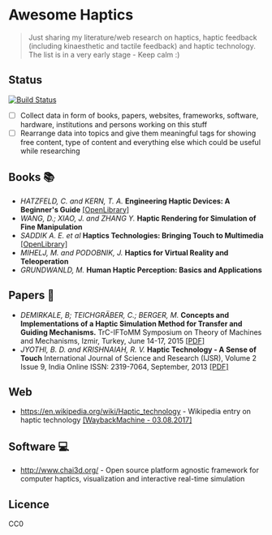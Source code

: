 # Awesome Haptics

> Just sharing my literature/web research on haptics, haptic feedback (including kinaesthetic and tactile feedback) and haptic technology.
> The list is in a very early stage - Keep calm :)

## Status

[![Build Status](https://travis-ci.org/pwab/haptic-technology.svg?branch=master)](https://travis-ci.org/pwab/haptic-technology)

- [ ] Collect data in form of books, papers, websites, frameworks, software, hardware, institutions and persons working on this stuff
- [ ] Rearrange data into topics and give them meaningful tags for showing free content, type of content and everything else which could be useful while researching

## Books 📚

- _HATZFELD, C. and KERN, T. A._ **Engineering Haptic Devices: A Beginner's Guide** [[OpenLibrary]](https://openlibrary.org/works/OL15882877W/Engineering_haptic_devices)
- _WANG, D.; XIAO, J. and ZHANG Y._ **Haptic Rendering for Simulation of Fine Manipulation**
- _SADDIK A. E. et al_ **Haptics Technologies: Bringing Touch to Multimedia** [[OpenLibrary]](https://openlibrary.org/works/OL16943751W/Haptics_Technologies)
- _MIHELJ, M. and PODOBNIK, J._ **Haptics for Virtual Reality and Teleoperation**
- _GRUNDWANLD, M._ **Human Haptic Perception: Basics and Applications**


## Papers 📃

- _DEMIRKALE, B; TEICHGRÄBER, C.; BERGER, M._ **Concepts and Implementations of a Haptic Simulation Method for Transfer and Guiding Mechanisms.** TrC-IFToMM Symposium on Theory of Machines and Mechanisms, Izmir, Turkey, June 14-17, 2015 [[PDF]](http://umts.iyte.edu.tr/wp-content/uploads/2015/06/95.pdf)
- _JYOTHI, B. D. and KRISHNAIAH, R. V._ **Haptic Technology - A Sense of Touch** International Journal of Science and Research (IJSR), Volume 2 Issue 9, India Online ISSN: 2319-7064, September, 2013 [[PDF]](https://www.ijsr.net/archive/v2i9/MjMwOTEzMDQ=.pdf)

## Web

- https://en.wikipedia.org/wiki/Haptic_technology - Wikipedia entry on haptic technology [[WaybackMachine - 03.08.2017]](https://web.archive.org/web/20170803094517/https://en.wikipedia.org/wiki/Haptic_technology)

## Software 💻

- http://www.chai3d.org/ - Open source platform agnostic framework for computer haptics, visualization and interactive real-time simulation

## Licence

CC0
